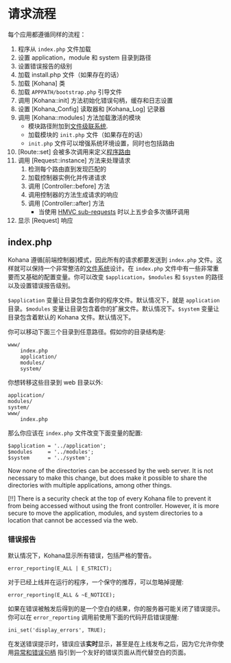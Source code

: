 # 请求流程

每个应用都遵循同样的流程：

1. 程序从 `index.php` 文件加载
2. 设置 application，module 和 system 目录到路径
3. 设置错误报告的级别
4. 加载 install.php 文件（如果存在的话）
5. 加载 [Kohana] 类
6. 加载 `APPPATH/bootstrap.php` 引导文件
7. 调用 [Kohana::init] 方法初始化错误句柄，缓存和日志设置
8. 设置 [Kohana_Config] 读取器和 [Kohana_Log] 记录器
9. 调用 [Kohana::modules] 方法加载激活的模块
    * 模块路径附加到[文件级联系统](about.filesystem).
    * 加载模块的 `init.php` 文件（如果存在的话）
    * `init.php` 文件可以增强系统环境设置，同时也包括路由
10. [Route::set] 会被多次调用来定义[程序路由](using.routing)
11. 调用 [Request::instance] 方法来处理请求
    1. 检测每个路由直到发现匹配的
    2. 加载控制器实例化并传递请求
    3. 调用 [Controller::before] 方法
    4. 调用控制器的方法生成请求的响应
    5. 调用 [Controller::after] 方法
        * 当使用 [HMVC sub-requests](about.mvc) 时以上五步会多次循环调用
12. 显示 [Request] 响应

## index.php

Kohana 遵循[前端控制器]模式，因此所有的请求都要发送到 `index.php` 文件。这样就可以保持一个非常整洁的[文件系统](about.filesystem)设计。在 `index.php` 文件中有一些非常重要而又基础的配置变量。你可以改变 `$application`，`$modules` 和 `$system` 的路径以及设置错误报告级别。

`$application` 变量让目录包含着你的程序文件。默认情况下，就是 `application` 目录。`$modules` 变量让目录包含着你的扩展文件。默认情况下。`$system` 变量让目录包含着默认的 Kohana 文件。默认情况下。

你可以移动下面三个目录到任意路径。假如你的目录结构是:

    www/
        index.php
        application/
        modules/
        system/

你想转移这些目录到 web 目录以外:

    application/
    modules/
    system/
    www/
        index.php

那么你应该在 `index.php` 文件改变下面变量的配置:

    $application = '../application';
    $modules     = '../modules';
    $system      = '../system';

Now none of the directories can be accessed by the web server. It is not necessary to make this change, but does make it possible to share the directories with multiple applications, among other things.

[!!] There is a security check at the top of every Kohana file to prevent it from being accessed without using the front controller. However, it is more secure to move the application, modules, and system directories to a location that cannot be accessed via the web.

### 错误报告

默认情况下，Kohana显示所有错误，包括严格的警告。

    error_reporting(E_ALL | E_STRICT);

对于已经上线并在运行的程序，一个保守的推荐，可以忽略掉提醒:

    error_reporting(E_ALL & ~E_NOTICE);

如果在错误被触发后得到的是一个空白的结果，你的服务器可能关闭了错误提示。你可以在 `error_reporting` 调用前使用下面的代码开启错误提醒:

    ini_set('display_errors', TRUE);

在发送错误提示时，错误应该**实时**显示，甚至是在上线发布之后，因为它允许你使用[异常和错误句柄](debugging.errors) 指引到一个友好的错误页面从而代替空白的页面。
